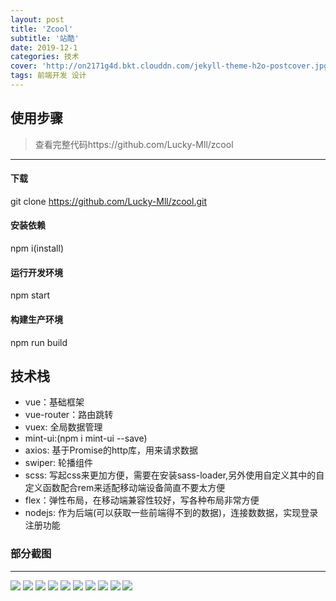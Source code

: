 ```yaml
---
layout: post
title: 'Zcool'
subtitle: '站酷'
date: 2019-12-1
categories: 技术
cover: 'http://on2171g4d.bkt.clouddn.com/jekyll-theme-h2o-postcover.jpg'
tags: 前端开发 设计
---
```


## 使用步骤
> 查看完整代码https://github.com/Lucky-Mll/zcool
---
#### 下载
git clone https://github.com/Lucky-Mll/zcool.git
#### 安装依赖
npm i(install)
#### 运行开发环境
npm start
#### 构建生产环境 
npm run build

## 技术栈
- vue：基础框架
- vue-router：路由跳转
- vuex: 全局数据管理
- mint-ui:(npm i mint-ui --save)
- axios: 基于Promise的http库，用来请求数据
- swiper: 轮播组件
- scss: 写起css来更加方便，需要在安装sass-loader,另外使用自定义其中的自定义函数配合rem来适配移动端设备简直不要太方便
- flex：弹性布局，在移动端兼容性较好，写各种布局非常方便
- nodejs: 作为后端(可以获取一些前端得不到的数据)，连接数数据，实现登录注册功能
### 部分截图
---
![](./public/images/home.jpg)
![](./public/images/homedetail.jpg)
![](./public/images/homedetail0.jpg)
![](./public/images/homedetail1.jpg)
![](./public/images/webpage.png)
![](./public/images/webpage-0.png)
![](./public/images/login.png)
![](./public/images/login-0.png)
![](./public/images/register.png)
![](./public/images/search.png)